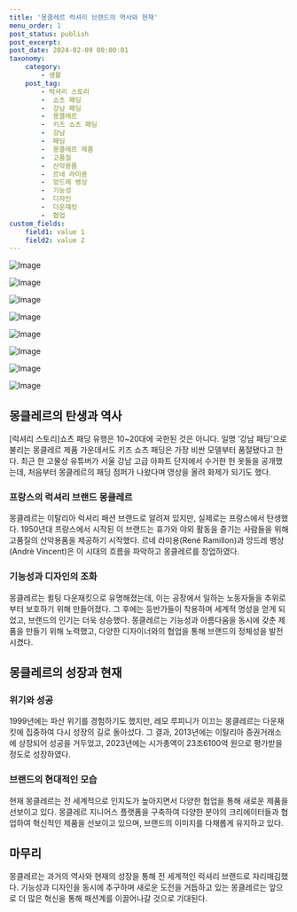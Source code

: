 ```yaml
---
title: '몽클레르 럭셔리 브랜드의 역사와 현재'
menu_order: 1
post_status: publish
post_excerpt: 
post_date: 2024-02-09 00:00:01
taxonomy:
    category:
        - 생활
    post_tag:
        - 럭셔리 스토리
        -  쇼츠 패딩
        -  강남 패딩
        -  몽클레르
        -  키즈 쇼츠 패딩
        -  강남
        -  패딩
        -  몽클레르 제품
        -  고품질
        -  산악용품
        -  르네 라미용
        -  앙드레 뱅상
        -  기능성
        -  디자인
        -  다운재킷
        -  협업
custom_fields:
    field1: value 1
    field2: value 2
---
```


![Image](https://imgnews.pstatic.net/image/262/2024/02/08/0000017190_001_20240208090205996.jpg?type=w647)

![Image](https://imgnews.pstatic.net/image/262/2024/02/08/0000017190_002_20240208090206046.jpg?type=w647)

![Image](https://imgnews.pstatic.net/image/262/2024/02/08/0000017190_003_20240208090206098.jpg?type=w647)

![Image](https://imgnews.pstatic.net/image/262/2024/02/08/0000017190_004_20240208090206163.jpg?type=w647)

![Image](https://imgnews.pstatic.net/image/262/2024/02/08/0000017190_005_20240208090206233.jpg?type=w647)

![Image](https://imgnews.pstatic.net/image/262/2024/02/08/0000017190_006_20240208090206294.jpg?type=w647)

![Image](https://imgnews.pstatic.net/image/262/2024/02/08/0000017190_007_20240208090206367.jpg?type=w647)

![Image](https://imgnews.pstatic.net/image/262/2024/02/08/0000017190_008_20240208090206450.jpg?type=w647)

## 몽클레르의 탄생과 역사
[럭셔리 스토리]쇼츠 패딩 유행은 10~20대에 국한된 것은 아니다. 일명 ‘강남 패딩’으로 불리는 몽클레르 제품 가운데서도 키즈 쇼츠 패딩은 가장 비싼 모델부터 품절됐다고 한다. 최근 한 고물상 유튜버가 서울 강남 고급 아파트 단지에서 수거한 헌 옷들을 공개했는데, 처음부터 몽클레르의 패딩 점퍼가 나왔다며 영상을 올려 화제가 되기도 했다.
### 프랑스의 럭셔리 브랜드 몽클레르
몽클레르는 이탈리아 럭셔리 패션 브랜드로 알려져 있지만, 실제로는 프랑스에서 탄생했다. 1950년대 프랑스에서 시작된 이 브랜드는 휴가와 야외 활동을 즐기는 사람들을 위해 고품질의 산악용품을 제공하기 시작했다. 르네 라미용(René Ramillon)과 앙드레 뱅상(Andrè Vincent)은 이 시대의 흐름을 파악하고 몽클레르를 창업하였다.
### 기능성과 디자인의 조화
몽클레르는 퀼팅 다운재킷으로 유명해졌는데, 이는 공장에서 일하는 노동자들을 추위로부터 보호하기 위해 만들어졌다. 그 후에는 등반가들이 착용하며 세계적 명성을 얻게 되었고, 브랜드의 인기는 더욱 상승했다. 몽클레르는 기능성과 아름다움을 동시에 갖춘 제품을 만들기 위해 노력했고, 다양한 디자이너와의 협업을 통해 브랜드의 정체성을 발전시켰다.
## 몽클레르의 성장과 현재
### 위기와 성공
1999년에는 파산 위기를 경험하기도 했지만, 레모 루피니가 이끄는 몽클레르는 다운재킷에 집중하여 다시 성장의 길로 돌아섰다. 그 결과, 2013년에는 이탈리아 증권거래소에 상장되어 성공을 거두었고, 2023년에는 시가총액이 23조6100억 원으로 평가받을 정도로 성장하였다.
### 브랜드의 현대적인 모습
현재 몽클레르는 전 세계적으로 인지도가 높아지면서 다양한 협업을 통해 새로운 제품을 선보이고 있다. 몽클레르 지니어스 플랫폼을 구축하여 다양한 분야의 크리에이터들과 협업하여 혁신적인 제품을 선보이고 있으며, 브랜드의 이미지를 다채롭게 유지하고 있다.
## 마무리
몽클레르는 과거의 역사와 현재의 성장을 통해 전 세계적인 럭셔리 브랜드로 자리매김했다. 기능성과 디자인을 동시에 추구하며 새로운 도전을 거듭하고 있는 몽클레르는 앞으로 더 많은 혁신을 통해 패션계를 이끌어나갈 것으로 기대된다.
